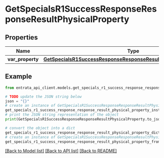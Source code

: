 # GetSpecialsR1SuccessResponseResponseResultPhysicalProperty


## Properties

Name | Type | Description | Notes
------------ | ------------- | ------------- | -------------
**var_property** | [**GetSpecialsR1SuccessResponseResponseResultPhysicalPropertyProperty**](GetSpecialsR1SuccessResponseResponseResultPhysicalPropertyProperty.md) |  | 

## Example

```python
from entrata_api_client.models.get_specials_r1_success_response_response_result_physical_property import GetSpecialsR1SuccessResponseResponseResultPhysicalProperty

# TODO update the JSON string below
json = "{}"
# create an instance of GetSpecialsR1SuccessResponseResponseResultPhysicalProperty from a JSON string
get_specials_r1_success_response_response_result_physical_property_instance = GetSpecialsR1SuccessResponseResponseResultPhysicalProperty.from_json(json)
# print the JSON string representation of the object
print(GetSpecialsR1SuccessResponseResponseResultPhysicalProperty.to_json())

# convert the object into a dict
get_specials_r1_success_response_response_result_physical_property_dict = get_specials_r1_success_response_response_result_physical_property_instance.to_dict()
# create an instance of GetSpecialsR1SuccessResponseResponseResultPhysicalProperty from a dict
get_specials_r1_success_response_response_result_physical_property_from_dict = GetSpecialsR1SuccessResponseResponseResultPhysicalProperty.from_dict(get_specials_r1_success_response_response_result_physical_property_dict)
```
[[Back to Model list]](../README.md#documentation-for-models) [[Back to API list]](../README.md#documentation-for-api-endpoints) [[Back to README]](../README.md)


